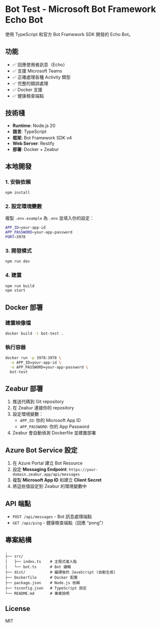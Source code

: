 # Bot Test - Microsoft Bot Framework Echo Bot

使用 TypeScript 和官方 Bot Framework SDK 開發的 Echo Bot。

## 功能

- ✅ 回應使用者訊息（Echo）
- ✅ 支援 Microsoft Teams
- ✅ 正確處理各種 Activity 類型
- ✅ 完整的錯誤處理
- ✅ Docker 支援
- ✅ 健康檢查端點

## 技術棧

- **Runtime**: Node.js 20
- **語言**: TypeScript
- **框架**: Bot Framework SDK v4
- **Web Server**: Restify
- **部署**: Docker + Zeabur

## 本地開發

### 1. 安裝依賴

```bash
npm install
```

### 2. 設定環境變數

複製 `.env.example` 為 `.env` 並填入你的設定：

```bash
APP_ID=your-app-id
APP_PASSWORD=your-app-password
PORT=3978
```

### 3. 開發模式

```bash
npm run dev
```

### 4. 建置

```bash
npm run build
npm start
```

## Docker 部署

### 建置映像檔

```bash
docker build -t bot-test .
```

### 執行容器

```bash
docker run -p 3978:3978 \
  -e APP_ID=your-app-id \
  -e APP_PASSWORD=your-app-password \
  bot-test
```

## Zeabur 部署

1. 推送代碼到 Git repository
2. 在 Zeabur 連接你的 repository
3. 設定環境變數：
   - `APP_ID`: 你的 Microsoft App ID
   - `APP_PASSWORD`: 你的 App Password
4. Zeabur 會自動偵測 Dockerfile 並建置部署

## Azure Bot Service 設定

1. 在 Azure Portal 建立 Bot Resource
2. 設定 **Messaging Endpoint**: `https://your-domain.zeabur.app/api/messages`
3. 複製 **Microsoft App ID** 和建立 **Client Secret**
4. 將這些值設定到 Zeabur 的環境變數中

## API 端點

- `POST /api/messages` - Bot 訊息處理端點
- `GET /api/ping` - 健康檢查端點（回應 "pong"）

## 專案結構

```
.
├── src/
│   ├── index.ts    # 主程式進入點
│   └── bot.ts      # Bot 邏輯
├── dist/           # 編譯後的 JavaScript (自動生成)
├── Dockerfile      # Docker 配置
├── package.json    # Node.js 依賴
├── tsconfig.json   # TypeScript 設定
└── README.md       # 專案說明
```

## License

MIT


